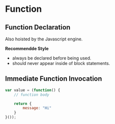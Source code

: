 # Function

## Function Declaration

Also hoisted by the Javascript engine.

**Recommendde Style**

- always be declared before being used.
- should never appear inside of block statements.

## Immediate Function Invocation

```javascript
var value = (function() {
    // function body

    return {
        message: "Hi"
    }
}());
```
